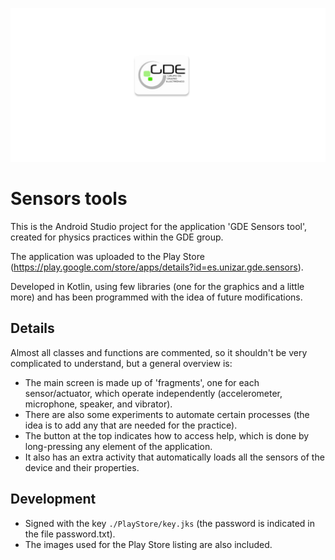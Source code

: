 ![Banner](./PlayStore/banner.png)

# Sensors tools

This is the Android Studio project for the application 'GDE Sensors tool', created for physics practices within the GDE group.

The application was uploaded to the Play Store (https://play.google.com/store/apps/details?id=es.unizar.gde.sensors).

Developed in Kotlin, using few libraries (one for the graphics and a little more) and has been programmed with the idea of future modifications.

## Details

Almost all classes and functions are commented, so it shouldn't be very complicated to understand, but a general overview is:
- The main screen is made up of 'fragments', one for each sensor/actuator, which operate independently (accelerometer, microphone, speaker, and vibrator).
- There are also some experiments to automate certain processes (the idea is to add any that are needed for the practice).
- The button at the top indicates how to access help, which is done by long-pressing any element of the application.
- It also has an extra activity that automatically loads all the sensors of the device and their properties.

## Development

- Signed with the key `./PlayStore/key.jks` (the password is indicated in the file password.txt).
- The images used for the Play Store listing are also included.
